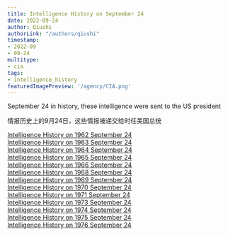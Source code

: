 ```yaml
---
title: Intelligence History on September 24
date: 2022-09-24
author: Qiushi 
authorLink: "/authors/qiushi"
timestamp: 
- 2022-09
- 09-24
multitype: 
- cia
tags: 
- intelligence_history
featuredImagePreview: '/agency/CIA.png'
---
```



September 24 in history, these intelligence were sent to the US president

情报历史上的9月24日，这些情报被递交给时任美国总统

<!--more-->







[Intelligence History on 1962 September 24](/dailybrief/1962-09-24)   
[Intelligence History on 1963 September 24](/dailybrief/1963-09-24)   
[Intelligence History on 1964 September 24](/dailybrief/1964-09-24)   
[Intelligence History on 1965 September 24](/dailybrief/1965-09-24)   
[Intelligence History on 1966 September 24](/dailybrief/1966-09-24)   
[Intelligence History on 1968 September 24](/dailybrief/1968-09-24)   
[Intelligence History on 1969 September 24](/dailybrief/1969-09-24)   
[Intelligence History on 1970 September 24](/dailybrief/1970-09-24)   
[Intelligence History on 1971 September 24](/dailybrief/1971-09-24)   
[Intelligence History on 1973 September 24](/dailybrief/1973-09-24)   
[Intelligence History on 1974 September 24](/dailybrief/1974-09-24)   
[Intelligence History on 1975 September 24](/dailybrief/1975-09-24)   
[Intelligence History on 1976 September 24](/dailybrief/1976-09-24)   
